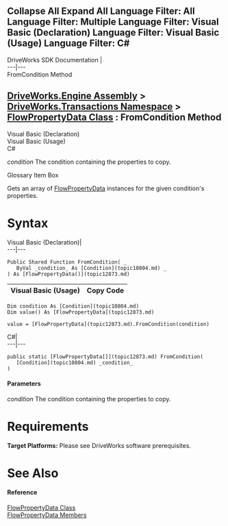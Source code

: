 Collapse All Expand All Language Filter: All  Language Filter: Multiple  Language Filter: Visual Basic (Declaration) Language Filter: Visual Basic (Usage) Language Filter: C#  
---  
DriveWorks SDK Documentation  |   
---|---  
FromCondition Method   
  
[DriveWorks.Engine Assembly](topic2156.md) > [DriveWorks.Transactions Namespace](topic12835.md) > [FlowPropertyData Class](topic12873.md) : FromCondition Method  
---  
  
Visual Basic (Declaration)    
Visual Basic (Usage)    
C# 

_condition_
    The condition containing the properties to copy.

Glossary Item Box

Gets an array of [FlowPropertyData](topic12873.md) instances for the given condition's properties. 

# Syntax

Visual Basic (Declaration)|   
---|---  
      
    
    Public Shared Function FromCondition( _
       ByVal _condition_ As [Condition](topic10804.md) _
    ) As [FlowPropertyData()](topic12873.md)  
  
Visual Basic (Usage)| Copy Code  
---|---  
      
    
    Dim condition As [Condition](topic10804.md)
    Dim value() As [FlowPropertyData](topic12873.md)
     
    value = [FlowPropertyData](topic12873.md).FromCondition(condition)  
  
C#|   
---|---  
      
    
    public static [FlowPropertyData[]](topic12873.md) FromCondition( 
       [Condition](topic10804.md) _condition_
    )  
  
#### Parameters

 _condition_
    The condition containing the properties to copy.

# Requirements

**Target Platforms:** Please see DriveWorks software prerequisites.

# See Also

#### Reference

[FlowPropertyData Class](topic12873.md)   
[FlowPropertyData Members](topic12874.md)


